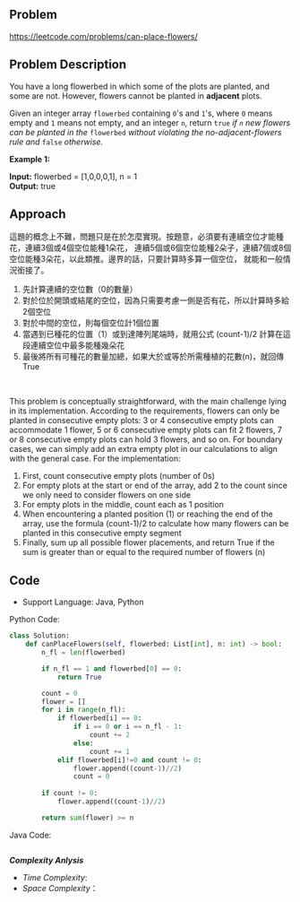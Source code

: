 ## Problem

https://leetcode.com/problems/can-place-flowers/

## Problem Description

You have a long flowerbed in which some of the plots are planted, and some are not. However, flowers cannot 
be planted in **adjacent** plots.

Given an integer array `flowerbed` containing `0`'s and `1`'s, where `0` means empty and `1` means not empty, 
and an integer `n`, return `true` *if `n` new flowers can be planted in the* `flowerbed` *without violating the no-adjacent-flowers rule and* `false` *otherwise.*

**Example 1:**

**Input:** flowerbed = [1,0,0,0,1], n = 1  <br>
**Output:** true

## Approach
這題的概念上不難，問題只是在於怎麼實現。按題意，必須要有連續空位才能種花，連續3個或4個空位能種1朵花，
連續5個或6個空位能種2朵子，連續7個或8個空位能種3朵花，以此類推。邊界的話，只要計算時多算一個空位，
就能和一般情況銜接了。
1. 先計算連續的空位數（0的數量）
2. 對於位於開頭或結尾的空位，因為只需要考慮一側是否有花，所以計算時多給2個空位
3. 對於中間的空位，則每個空位計1個位置
4. 當遇到已種花的位置（1）或到達陣列尾端時，就用公式 (count-1)/2 計算在這段連續空位中最多能種幾朵花
5. 最後將所有可種花的數量加總，如果大於或等於所需種植的花數(n)，就回傳 True

<br>

This problem is conceptually straightforward, with the main challenge lying in its implementation. According to the requirements, flowers can only be planted in consecutive empty plots: 3 or 4 consecutive empty plots can accommodate 1 flower, 5 or 6 consecutive empty plots can fit 2 flowers, 7 or 8 consecutive empty plots can hold 3 flowers, and so on. For boundary cases, we can simply add an extra empty plot in our calculations to align with the general case.
For the implementation:

1. First, count consecutive empty plots (number of 0s)
2. For empty plots at the start or end of the array, add 2 to the count since we only need to consider flowers on one side
3. For empty plots in the middle, count each as 1 position
4. When encountering a planted position (1) or reaching the end of the array, use the formula (count-1)/2 to calculate how many flowers can be planted in this consecutive empty segment
5. Finally, sum up all possible flower placements, and return True if the sum is greater than or equal to the required number of flowers (n)


## Code

- Support Language: Java, Python

Python Code:

```py
class Solution:
    def canPlaceFlowers(self, flowerbed: List[int], n: int) -> bool:
        n_fl = len(flowerbed)

        if n_fl == 1 and flowerbed[0] == 0:
            return True

        count = 0
        flower = []
        for i in range(n_fl):
            if flowerbed[i] == 0:
                if i == 0 or i == n_fl - 1:
                    count += 2
                else:
                    count += 1
            elif flowerbed[i]!=0 and count != 0:
                flower.append((count-1)//2)
                count = 0
        
        if count != 0:
            flower.append((count-1)//2)

        return sum(flower) >= n
```

Java Code:

```

```

**_Complexity Anlysis_**

- _Time Complexity_: 
- _Space Complexity_：
